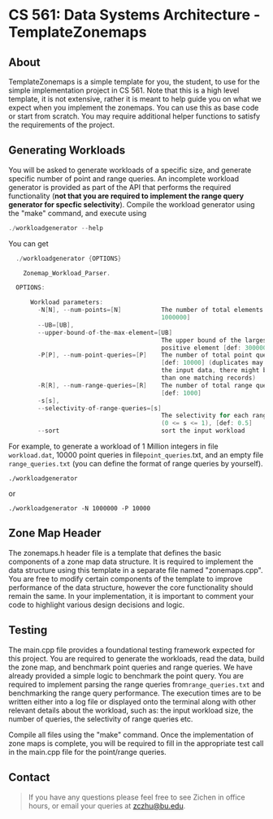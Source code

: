 # CS 561: Data Systems Architecture - TemplateZonemaps


## About

TemplateZonemaps is a simple template for you, the student, to use for the simple implementation project
in CS 561. Note that this is a high level template, it is not extensive, rather it is meant to help
guide you on what we expect when you implement the zonemaps. You can use this as base code or start from
scratch. You may require additional helper functions to satisfy the requirements of the project.

## Generating Workloads
You will be asked to generate workloads of a specific size, and generate specific number of point and
range queries. An incomplete workload generator is provided as part of the API that performs the
required functionality (**not that you are required to implement the range query generator for specfic
selectivity**).  Compile the workload generator using the "make" command, and execute using
```c
./workloadgenerator --help
```
You can get
```c
  ./workloadgenerator {OPTIONS}

    Zonemap_Workload_Parser.

  OPTIONS:

      Workload parameters:
        -N[N], --num-points=[N]           The number of total elements [def:
                                          1000000]
        --UB=[UB],
        --upper-bound-of-the-max-element=[UB]
                                          The upper bound of the largest
                                          positive element [def: 3000000]
        -P[P], --num-point-queries=[P]    The number of total point queries
                                          [def: 10000] (duplicates may exist in
                                          the input data, there might be more
                                          than one matching records)
        -R[R], --num-range-queries=[R]    The number of total range queries
                                          [def: 1000]
        -s[s],
        --selectivity-of-range-queries=[s]
                                          The selectivity for each range queries
                                          (0 <= s <= 1), [def: 0.5]
        --sort                            sort the input workload
```
For example, to generate a workload of 1 Million integers in file `workload.dat`, 10000 point queries in
file`point_queries`.txt, and an empty file `range_queries.txt` (you can define the format of range
queries by yourself).
```
./workloadgenerator
```
or 
```
./workloadgenerator -N 1000000 -P 10000
```
## Zone Map Header
The zonemaps.h header file is a template that defines the basic components of a zone map data structure.
It is required to implement the data structure using this template in a separate file named
"zonemaps.cpp". You are free to modify certain components of the template to improve performance of the
data structure, however the core functionality should remain the same. In your implementation, it is
important to comment your code to highlight various design decisions and logic. 

## Testing 
The main.cpp file provides a foundational testing framework expected for this project. You are required
to generate the workloads, read the data, build the zone map, and benchmark point queries and range
queries. We have already provided a simple logic to benchmark the point query. You are required to
implement parsing the range queries from`range_queries.txt` and benchmarking the range query
performance. The execution times are to be written either into a log file or displayed onto the terminal
 along with other relevant details about the workload, such as: the input workload size, the number of
queries, the selectivity of range queries etc. 

Compile all files using the "make" command.
Once the implementation of zone maps is complete, you will be required to fill in the appropriate test
call in the main.cpp file for the point/range queries. 

## Contact

> If you have any questions please feel free to see Zichen in office hours, or
email your queries at zczhu@bu.edu.
